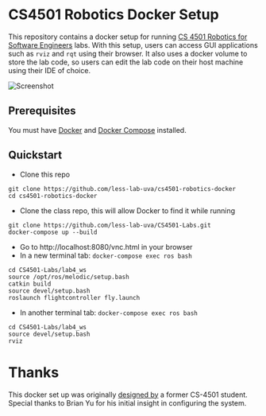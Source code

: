 # CS4501 Robotics Docker Setup

This repository contains a docker setup for running [CS 4501 Robotics for Software Engineers](https://less-lab-uva.github.io/CS4501-Website/) labs. With this setup, users can access GUI applications such as `rviz` and `rqt` using their browser. It also uses a docker volume to store the lab code, so users can edit the lab code on their host machine using their IDE of choice.

![Screenshot](./example.png)

## Prerequisites
You must have [Docker](https://www.docker.com/get-started) and [Docker Compose](https://docs.docker.com/compose/install/) installed.

## Quickstart
- Clone this repo
```
git clone https://github.com/less-lab-uva/cs4501-robotics-docker
cd cs4501-robotics-docker
```
- Clone the class repo, this will allow Docker to find it while running
```
git clone https://github.com/less-lab-uva/CS4501-Labs.git
docker-compose up --build
```
- Go to http://localhost:8080/vnc.html in your browser
- In a new terminal tab: `docker-compose exec ros bash`
```
cd CS4501-Labs/lab4_ws
source /opt/ros/melodic/setup.bash
catkin build
source devel/setup.bash
roslaunch flightcontroller fly.launch
```
- In another terminal tab: `docker-compose exec ros bash`
```
cd CS4501-Labs/lab4_ws
source devel/setup.bash
rviz
```

# Thanks
This docker set up was originally [designed by](https://github.com/brian-yu/cs4501-robotics-docker) a former CS-4501 student. Special thanks to Brian Yu for his initial insight in configuring the system.
